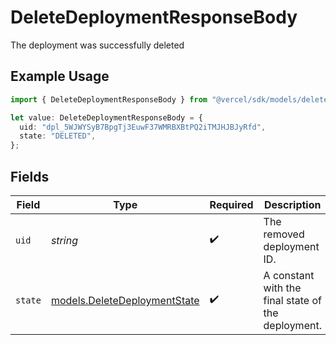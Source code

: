 # DeleteDeploymentResponseBody

The deployment was successfully deleted

## Example Usage

```typescript
import { DeleteDeploymentResponseBody } from "@vercel/sdk/models/deletedeploymentop.js";

let value: DeleteDeploymentResponseBody = {
  uid: "dpl_5WJWYSyB7BpgTj3EuwF37WMRBXBtPQ2iTMJHJBJyRfd",
  state: "DELETED",
};
```

## Fields

| Field                                                              | Type                                                               | Required                                                           | Description                                                        | Example                                                            |
| ------------------------------------------------------------------ | ------------------------------------------------------------------ | ------------------------------------------------------------------ | ------------------------------------------------------------------ | ------------------------------------------------------------------ |
| `uid`                                                              | *string*                                                           | :heavy_check_mark:                                                 | The removed deployment ID.                                         | dpl_5WJWYSyB7BpgTj3EuwF37WMRBXBtPQ2iTMJHJBJyRfd                    |
| `state`                                                            | [models.DeleteDeploymentState](../models/deletedeploymentstate.md) | :heavy_check_mark:                                                 | A constant with the final state of the deployment.                 |                                                                    |